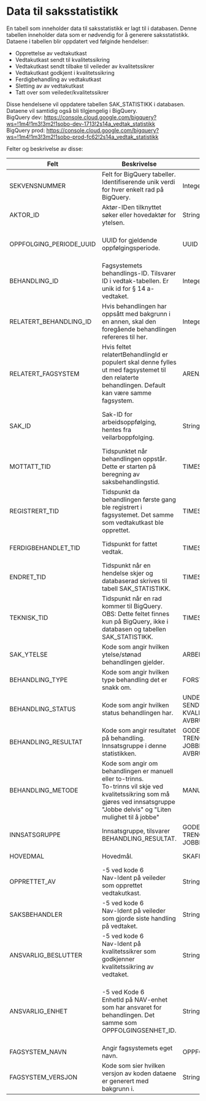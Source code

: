 # Data til saksstatistikk

En tabell som inneholder data til saksstatistikk er lagt til i databasen. Denne tabellen inneholder data som er nødvendig for å generere saksstatistikk. 
Dataene i tabellen blir oppdatert ved følginde hendelser:
- Opprettelse av vedtakutkast
- Vedtakutkast sendt til kvalitetssikring
- Vedtakutkast sendt tilbake til veileder av kvalitetssikrer
- Vedtakutkast godkjent i kvalitetssikring
- Ferdigbehandling av vedtakutkast
- Sletting av av vedtakutkast
- Tatt over som veileder/kvalitetssikrer

Disse hendelsene vil oppdatere tabellen SAK_STATISTIKK i databasen. Dataene vil samtidig også bli tilgjengelig i BigQuery.
<br>BigQuery dev: https://console.cloud.google.com/bigquery?ws=!1m4!1m3!3m2!1sobo-dev-1713!2s14a_vedtak_statistikk
<br>BigQuery prod: https://console.cloud.google.com/bigquery?ws=!1m4!1m3!3m2!1sobo-prod-fc62!2s14a_vedtak_statistikk

Felter og beskrivelse av disse:

| Felt                    | Beskrivelse                                                                                                                                                                            | Mulige verdier                                                                                                                                 | Merknader                                                                                                                                                                                             |
|-------------------------|----------------------------------------------------------------------------------------------------------------------------------------------------------------------------------------|------------------------------------------------------------------------------------------------------------------------------------------------|-------------------------------------------------------------------------------------------------------------------------------------------------------------------------------------------------------|
| SEKVENSNUMMER           | Felt for BigQuery tabeller.<br>Identifiserende unik verdi for hver enkelt rad på BigQuery.                                                                                             | Integer                                                                                                                                        | Kun i viewet til Team Sak.                                                                                                                                                                            |
| AKTOR_ID                | Aktør-IDen tilknyttet søker eller hovedaktør for ytelsen.                                                                                                                              | String(11)                                                                                                                                     |                                                                                                                                                                                                       |
| OPPFOLGING_PERIODE_UUID | UUID for gjeldende oppfølgingsperiode.                                                                                                                                                 | UUID                                                                                                                                           | Hentes fra db veilarboppfolging. Kun i viewet til Team Oppfølging og heter oppfolgingsperiode.                                                                                                        |
| BEHANDLING_ID           | Fagsystemets behandlings-ID. Tilsvarer ID i vedtak-tabellen. Er unik id for § 14 a-vedtaket.                                                                                           | Integer                                                                                                                                        | I viewet til Team Oppfølging heter dette feltet vedtak_id.                                                                                                                                            |
| RELATERT_BEHANDLING_ID  | Hvis behandlingen har oppsått med bakgrunn i en annen, skal den foregående behandlingen refereres til her.                                                                             | Integer                                                                                                                                        | BEHANDLING_ID fra tidligere vedtak i samme oppfølgingsperiode.                                                                                                                                        |
| RELATERT_FAGSYSTEM      | Hvis feltet relatertBehandlingId er populert skal denne fylles ut med fagsystemet til den relaterte behandlingen. Default kan være samme fagsystem.                                    | ARENA, OPPFOLGINGSVEDTAK_14A                                                                                                                   |                                                                                                                                                                                                       |
| SAK_ID                  | Sak-ID for arbeidsoppfølging, hentes fra veilarboppfolging.                                                                                                                            | String                                                                                                                                         | Tett knyttet til oppfølgingsperiode. Denne sakid'en brukes også i andre behandlinger i løpet av en oppflgingsperiode.                                                                                 |
| MOTTATT_TID             | Tidspunktet når behandlingen oppstår.<br>Dette er starten på beregning av saksbehandlingstid.                                                                                          | TIMESTAMP                                                                                                                                      | Førstegangsbehandling = oppfølgingsperiode.startDato, Revurdering = REGISTRERT_TID (når utkast ble opprettet)                                                                                         |
| REGISTRERT_TID          | Tidspunkt da behandlingen første gang ble registrert i fagsystemet. Det samme som vedtakutkast ble opprettet.                                                                          | TIMESTAMP                                                                                                                                      |                                                                                                                                                                                                       |
| FERDIGBEHANDLET_TID     | Tidspunkt for fattet vedtak.                                                                                                                                                           | TIMESTAMP                                                                                                                                      | I viewet til Team oppfolging heter dette feltet vedtak_fattet_tid                                                                                                                                     |
| ENDRET_TID              | Tidspunkt når en hendelse skjer og databaserad skrives til tabell SAK_STATISTIKK.                                                                                                      | TIMESTAMP                                                                                                                                      |                                                                                                                                                                                                       |
| TEKNISK_TID             | Tidspunkt når en rad kommer til BigQuery. OBS: Dette feltet finnes kun på BigQuery, ikke i databasen og tabellen SAK_STATISTIKK.                                                       | TIMESTAMP                                                                                                                                      |                                                                                                                                                                                                       |
| SAK_YTELSE              | Kode som angir hvilken ytelse/stønad behandlingen gjelder.                                                                                                                             | ARBEIDSRETTET_OPPFOLGINGSBEHOV                                                                                                                 |                                                                                                                                                                                                       |
| BEHANDLING_TYPE         | Kode som angir hvilken type behandling det er snakk om.                                                                                                                                | FORSTEGANGSBEHANDLING, REVURDERING                                                                                                             |                                                                                                                                                                                                       |
| BEHANDLING_STATUS       | Kode som angir hvilken status behandlingen har.                                                                                                                                        | UNDER_BEHANDLING, SENDT_TIL_KVALITETSSIKRING, KVALITETSSIKRING_GODKJENT, FATTET, AVBRUTT, AVSLUTTET                                            |                                                                                                                                                                                                       |
| BEHANDLING_RESULTAT     | Kode som angir resultatet på behandling. Innsatsgruppe i denne statistikken.                                                                                                           | GODE_MULIGHETER, TRENGER_VEILEDNING, TRENGER_VEILEDNING_NEDSATT_ARBEIDSEVNE, JOBBE_DELVIS, LITEN_MULIGHET_TIL_Å_JOBBE, AVBRUTT, FEILREGISTRERT |                                                                                                                                                                                                       |
| BEHANDLING_METODE       | Kode som angir om behandlingen er manuell eller to-trinns. <br> To-trinns vil skje ved kvalitetssikring som må gjøres ved innsatsgruppe "Jobbe delvis" og "Liten mulighet til å jobbe" | MANUELL, AUTOMATISK, TOTRINNS                                                                                                                  |                                                                                                                                                                                                       |
| INNSATSGRUPPE           | Innsatsgruppe, tilsvarer BEHANDLING_RESULTAT.                                                                                                                                          | GODE_MULIGHETER, TRENGER_VEILEDNING, TRENGER_VEILEDNING_NEDSATT_ARBEIDSEVNE, JOBBE_DELVIS, LITEN_MULIGHET_TIL_Å_JOBBE                          | Kun i viewet til Team Oppfølging.                                                                                                                                                                     |
| HOVEDMAL                | Hovedmål.                                                                                                                                                                              | SKAFFE_ARBEID, BEHOLDE_ARBEID.                                                                                                                 | Kun i viewet til Team Oppfølging.                                                                                                                                                                     |
| OPPRETTET_AV            | -5 ved kode 6<br>Nav-Ident på veileder som opprettet vedtakutkast.                                                                                                                     | String(7)                                                                                                                                      |                                                                                                                                                                                                       |
| SAKSBEHANDLER           | -5 ved kode 6<br>Nav-Ident på veileder som gjorde siste handling på vedtaket.                                                                                                          | String(7)                                                                                                                                      |                                                                                                                                                                                                       |
| ANSVARLIG_BESLUTTER     | -5 ved kode 6<br>Nav-Ident på kvalitetssikrer som godkjenner kvalitetssikring av vedtaket.                                                                                             | String(7)                                                                                                                                      | Blir kun satt ved to-trinnsbehandling.                                                                                                                                                                |
| ANSVARLIG_ENHET         | -5 ved Kode 6<br>EnhetId på NAV-enhet som har ansvaret for behandlingen. Det samme som OPPFOLGINGSENHET_ID.                                                                            | String(4)                                                                                                                                      | Kontor der innbygger blir fulgt opp. Dersom person flytter midt i en behandlig vil denne endres ved nye hendelser på vedtaket. <br> I viewet til Team Oppfølging heter dette feltet oppfolgingsenhet. |
| FAGSYSTEM_NAVN          | Angir fagsystemets eget navn.                                                                                                                                                          | OPPFOLGINGSVEDTAK_14A                                                                                                                          |                                                                                                                                                                                                       |
| FAGSYSTEM_VERSJON       | Kode som sier hvilken versjon av koden dataene er generert med bakgrunn i.                                                                                                             | String                                                                                                                                         | Image – hentes ut fra container.                                                                                                                                                                      |
